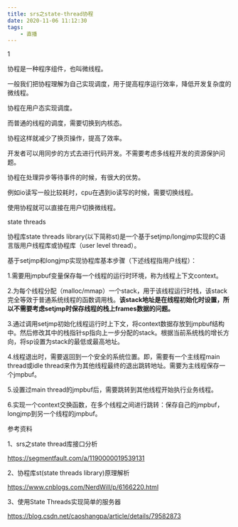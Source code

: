 ```yaml
---
title: srs之state-thread协程
date: 2020-11-06 11:12:30
tags:
	- 直播
---
```


1

协程是一种程序组件，也叫微线程。

一般我们把协程理解为自己实现调度，用于提高程序运行效率，降低开发复杂度的微线程。

协程在用户态实现调度。

而普通的线程的调度，需要切换到内核态。

协程这样就减少了换页操作，提高了效率。

开发者可以用同步的方式去进行代码开发。不需要考虑多线程开发的资源保护问题。



协程在处理异步等待事件的时候，有很大的优势。

例如io读写一般比较耗时，cpu在遇到io读写的时候，需要切换线程。

使用协程就可以直接在用户切换微线程。





state threads

协程库state threads library(以下简称st)是一个基于setjmp/longjmp实现的C语言版用户线程库或协程库（user level thread）。



基于setjmp和longjmp实现协程库基本步骤（下述线程指用户线程）：

1.需要用jmpbuf变量保存每一个线程的运行时环境，称为线程上下文context。

2.为每个线程分配（malloc/mmap）一个stack，用于该线程运行时栈，该stack完全等效于普通系统线程的函数调用栈。**该stack地址是在线程初始化时设置，所以不需要考虑setjmp时保存线程的栈上frames数据的问题。**

3.通过调用setjmp初始化线程运行时上下文，将context数据存放到jmpbuf结构中。然后修改其中的栈指针sp指向上一步分配的stack。根据当前系统栈的增长方向，将sp设置为stack的最低或最高地址。

4.线程退出时，需要返回到一个安全的系统位置。即，需要有一个主线程main thread或idle thread来作为其他线程最终的退出跳转地址。需要为主线程保存一个jmpbuf。

5.设置过main thread的jmpbuf后，需要跳转到其他线程开始执行业务线程。

6.实现一个context交换函数，在多个线程之间进行跳转：保存自己的jmpbuf，longjmp到另一个线程的jmpbuf。



参考资料

1、srs之state thread库接口分析

https://segmentfault.com/a/1190000019539131

2、协程库st(state threads library)原理解析

https://www.cnblogs.com/NerdWill/p/6166220.html

3、使用State Threads实现简单的服务器

https://blog.csdn.net/caoshangpa/article/details/79582873